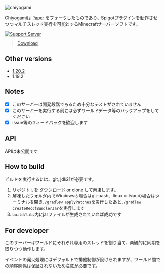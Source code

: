 ![chiyogami](https://user-images.githubusercontent.com/34712108/135766838-98102b74-0990-4408-af3d-d576edb0b8fb.png)

Chiyogamiは [Paper](https://github.com/PaperMC/Paper) をフォークしたものであり、Spigotプラグインを動作させつつマルチスレッド実行を可能とするMinecraftサーバーソフトです。

[![Support Server](https://img.shields.io/discord/893173646728757268.svg?label=Discord&logo=Discord&colorB=7289da&style=for-the-badge)](https://discord.com/invite/KKQNAPsFR6)

> [Download](https://github.com/bea4dev/Chiyogami/releases)

Other versions
------
* [1.20.2](https://github.com/bea4dev/Chiyogami/tree/ver/1.20.2)
* [1.19.2](https://github.com/bea4dev/Chiyogami/tree/ver/1.19.2)

Notes
------
- [x] このサーバーは開発段階であるため十分なテストがされていません
- [x] このサーバーを実行する前には必ずワールドデータ等のバックアップをしてください
- [x] issue等のフィードバックを歓迎します

API
------
APIは未公開です

How to build
------

ビルドを実行するには、git, jdk21が必要です。

1. リポジトリを [ダウンロード](https://codeload.github.com/bea4dev/Chiyogami/zip/refs/heads/ver/1.21) or clone して解凍します。
2. 解凍したフォルダ内でWindowsの場合はgit-bash、linux or Macの場合はターミナルを開き```./gradlew applyPatches```を実行したあと```./gradlew createReobfBundlerJar```を実行します
3. ```build/libs```内にjarファイルが生成されていれば成功です

For developer
------

このサーバーはワールドにそれぞれ専用のスレッドを割り当て、楽観的に同期を取りつつ動作します。

イベントの発火処理にはデフォルトで排他制御が設けられますが、ワールド間での順序関係は保証されないため注意が必要です。